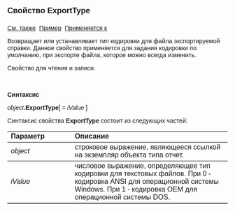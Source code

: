 ﻿<html>
<head>
<title>Отчет\ExportType</title>
</head>

<body>

<p><font size="4" face="Arial"><strong>Свойство ExportType<br>
<br>
</strong></font><font face="Arial"><a href="../AsRepViewer.html">См. 
также</a>&nbsp;
<u>Пример</u>&nbsp; <a href="../AsRepViewer.html">Применяется к</a></font></p>

<p><font face="Arial">Возвращает или устанавливает тип кодировки для 
файла экспортируемой справки. Данное свойство применяется для задания кодировки 
по умолчанию, при экспорте файла, которое можно всегда изменить.</font></p>

<p><font face="Arial">Свойство для чтения и записи.</font></p>

<p>&nbsp;</p>

<p class="label"><font face="Arial"><b>Синтаксис</b></font></p>

<p><font face="Arial"><em>object</em><strong>.ExportType</strong>[<em> 
= iValue</em>
]</font></p>

<p><font face="Arial">Синтаксис свойства <strong>ExportType</strong>
состоит из следующих частей:</font></p>

<table border="1" cellPadding="5" cols="2" frame="below" rules="rows">
<TBODY>
  <tr vAlign="top">
    <td class="label" width="29%"><font face="Arial"><b>Параметр</b></font></td>
    <td class="label" width="71%"><font face="Arial"><strong>Описание</strong></font></td>
  </tr>
  <tr>
    <td width="29%"><font face="Arial"><em>object</em></font></td>
    <td width="71%"><font face="Arial">строковое выражение, являющееся 
	ссылкой на экземпляр объекта типа отчет.</font></td>
  </tr>
  <tr>
    <td width="29%"><font face="Arial"><em>iValue</em></font></td>
    <td width="71%"><font face="Arial">числовое выражение, 
	определяющее тип кодировки для текстовых файлов. При 0 - кодировка ANSI для 
	операционной системы Windows. При 1 - кодировка OEM для операционной системы 
	DOS.</font></td>
  </tr>
</TBODY>
</table>
</body>
</html>

